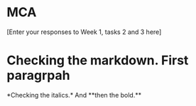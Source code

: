 # MCA
\[Enter your responses to Week 1, tasks 2 and 3 here\]
<h1> Checking the markdown. First paragrpah </h1>
  *Checking the italics.*
  And **then the bold.**
